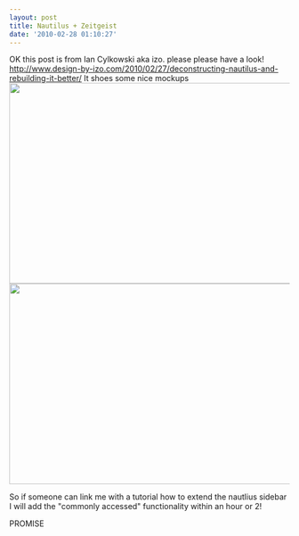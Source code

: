```yaml
---
layout: post
title: Nautilus + Zeitgeist
date: '2010-02-28 01:10:27'
---
```


OK this post is from Ian Cylkowski aka izo.
please please have a look!
<a href="http://www.design-by-izo.com/2010/02/27/deconstructing-nautilus-and-rebuilding-it-better/">http://www.design-by-izo.com/2010/02/27/deconstructing-nautilus-and-rebuilding-it-better/</a>
It shoes some nice mockups
<img class="alignnone" title="Nautlius" src="http://www.design-by-izo.com/wp-content/content/images/2010/02/new-nautilus_zeitgeist-common.png" alt="" width="600" height="360" />
<img class="alignnone" title="Nautilus 2" src="http://www.design-by-izo.com/wp-content/content/images/2010/02/new-nautilus_zeitgeist.png" alt="" width="600" height="360" />

So if someone can link me with a tutorial how to extend the nautlius sidebar I will add the "commonly accessed" functionality within an hour or 2!

PROMISE